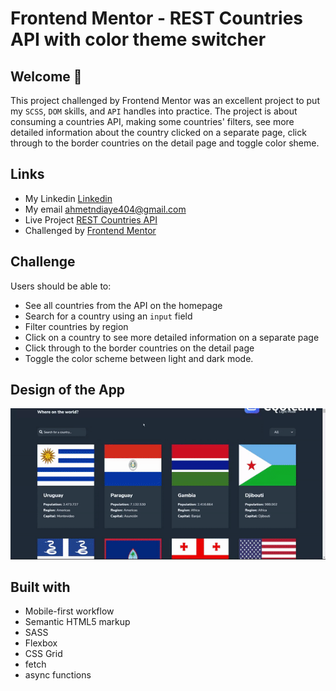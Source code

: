# Frontend Mentor - REST Countries API with color theme switcher
 
## Welcome 🍃

This project challenged by Frontend Mentor was an excellent project to put my `SCSS`, `DOM` skills, and `API` handles into practice. The project is about consuming a countries API, making some countries' filters, see more detailed information about the country clicked on a separate page, click through to the border countries on the detail page and toggle color sheme.


## Links
- My Linkedin [Linkedin](https://www.linkedin.com/in/mouhametndiaye/)
- My email ahmetndiaye404@gmail.com
- Live Project [REST Countries API](https://mouhametnd-countries-api.netlify.app/)
- Challenged by [Frontend Mentor](https://www.frontendmentor.io/home)

## Challenge  
Users should be able to:

- See all countries from the API on the homepage
- Search for a country using an `input` field
- Filter countries by region
- Click on a country to see more detailed information on a separate page
- Click through to the border countries on the detail page
- Toggle the color scheme between light and dark mode.


## Design of the App
![Design preview for the Rest Countries API page coding challenge](./gif.gif)

## Built with

- Mobile-first workflow
- Semantic HTML5 markup
- SASS
- Flexbox
- CSS Grid
- fetch
- async functions
  
